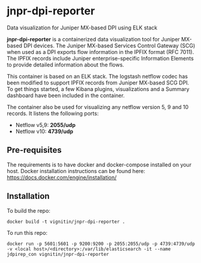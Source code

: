# jnpr-dpi-reporter
Data visualization for Juniper MX-based DPI using ELK stack

**jnpr-dpi-reporter** is a containerized data visualization tool for Juniper MX-based DPI devices. The Juniper MX-based Services Control Gateway (SCG) when used as a DPI exports flow information in the IPFIX format (RFC 7011). The IPFIX records include Juniper enterprise-specific Information Elements to provide detailed information about the flows.

This container is based on an ELK stack. The logstash netflow codec has been modified to support IPFIX records from Juniper MX-based SCG DPI. To get things started, a few Kibana plugins, visualizations and a Summary dashboard have been included in the container. 

The container also be used for visualizing any netflow version 5, 9 and 10 records. It listens the following ports:
- Netflow v5,9: **2055/udp**
- Netflow v10: **4739/udp**

## Pre-requisites
The requirements is to have docker and docker-compose installed on your host. Docker installation instructions can be found here: https://docs.docker.com/engine/installation/

## Installation
To build the repo:
```
docker build -t vignitin/jnpr-dpi-reporter .
```

To run this repo:
```
docker run -p 5601:5601 -p 9200:9200 -p 2055:2055/udp -p 4739:4739/udp -v <local host>/<directory>:/var/lib/elasticsearch -it --name jdpirep_con vignitin/jnpr-dpi-reporter
```
